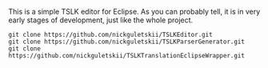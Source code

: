 This is a simple TSLK editor for Eclipse. As you can probably tell, it is in very early stages of development, just like the whole project.

```
git clone https://github.com/nickguletskii/TSLKEditor.git
git clone https://github.com/nickguletskii/TSLKParserGenerator.git
git clone https://github.com/nickguletskii/TSLKTranslationEclipseWrapper.git
```
